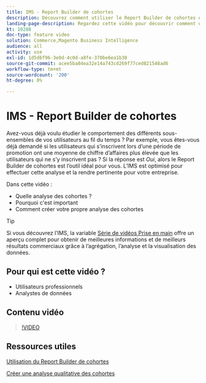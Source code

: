 ```yaml
---
title: IMS - Report Builder de cohortes
description: Découvrez comment utiliser le Report Builder de cohortes de l’IMS pour créer des rapports et des analyses optimisés pertinents pour votre entreprise.
landing-page-description: Regardez cette vidéo pour découvrir comment utiliser le Report Builder de cohortes de l’IMS pour créer des rapports et des analyses optimisés pertinents pour votre entreprise.
kt: 10288
doc-type: feature video
solution: Commerce,Magento Business Intelligence
audience: all
activity: use
exl-id: 1d5d6f96-3e0d-4c0d-a8fe-370be6ea1b38
source-git-commit: acee5ba84ea32e14a743cd269f77ced821548ad6
workflow-type: tm+mt
source-wordcount: '200'
ht-degree: 0%

---
```


# IMS - Report Builder de cohortes

Avez-vous déjà voulu étudier le comportement des différents sous-ensembles de vos utilisateurs au fil du temps ? Par exemple, vous êtes-vous déjà demandé si les utilisateurs qui s’inscrivent lors d’une période de promotion ont une moyenne de chiffre d’affaires plus élevée que les utilisateurs qui ne s’y inscrivent pas ? Si la réponse est _Oui_, alors le Report Builder de cohortes est l’outil idéal pour vous. L’IMS est optimisé pour effectuer cette analyse et la rendre pertinente pour votre entreprise.

Dans cette vidéo :

- Quelle analyse des cohortes ?
- Pourquoi c&#39;est important
- Comment créer votre propre analyse des cohortes

>[!TIP]
>
>Si vous découvrez l’IMS, la variable [Série de vidéos Prise en main](1-overview.md) offre un aperçu complet pour obtenir de meilleures informations et de meilleurs résultats commerciaux grâce à l’agrégation, l’analyse et la visualisation des données.

## Pour qui est cette vidéo ?

- Utilisateurs professionnels
- Analystes de données

## Contenu vidéo

>[!VIDEO](https://video.tv.adobe.com/v/342407?quality=12&learn=on)

## Ressources utiles

[Utilisation du Report Builder de cohortes](https://docs.magento.com/mbi/data-analyst/dev-reports/cohort-rpt-bldr.html)

[Créer une analyse qualitative des cohortes](https://docs.magento.com/mbi/data-analyst/dev-reports/create-qual-cohort-analysis.html)
